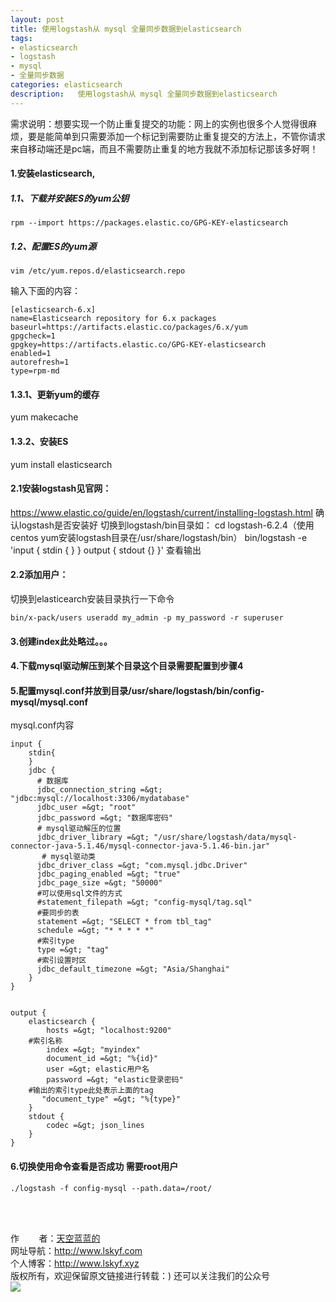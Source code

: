```yaml
---
layout: post
title: 使用logstash从 mysql 全量同步数据到elasticsearch
tags:
- elasticsearch 
- logstash
- mysql
- 全量同步数据
categories: elasticsearch 
description:   使用logstash从 mysql 全量同步数据到elasticsearch 
---
```

需求说明：想要实现一个防止重复提交的功能：网上的实例也很多个人觉得很麻烦，要是能简单到只需要添加一个标记到需要防止重复提交的方法上，不管你请求来自移动端还是pc端，而且不需要防止重复的地方我就不添加标记那该多好啊！ 
<!-- more -->

#### 1.安装elasticsearch,
##### 1.1、下载并安装ES的yum公钥 #####
 ```
rpm --import https://packages.elastic.co/GPG-KEY-elasticsearch
 ```
##### 1.2、配置ES的yum源 #####
 ```
vim /etc/yum.repos.d/elasticsearch.repo
 ```
 输入下面的内容：
 ```
[elasticsearch-6.x]
name=Elasticsearch repository for 6.x packages
baseurl=https://artifacts.elastic.co/packages/6.x/yum
gpgcheck=1
gpgkey=https://artifacts.elastic.co/GPG-KEY-elasticsearch
enabled=1
autorefresh=1
type=rpm-md
```


#### 1.3.1、更新yum的缓存 #### 
yum makecache
#### 1.3.2、安装ES ####
yum install elasticsearch


#### 2.1安装logstash见官网： ####
https://www.elastic.co/guide/en/logstash/current/installing-logstash.html
确认logstash是否安装好
切换到logstash/bin目录如：
cd logstash-6.2.4（使用centos yum安装logstash目录在/usr/share/logstash/bin）
bin/logstash -e 'input { stdin { } } output { stdout {} }'
查看输出

#### 2.2添加用户： ####

切换到elasticearch安装目录执行一下命令
```
bin/x-pack/users useradd my_admin -p my_password -r superuser
```



#### 3.创建index此处略过。。。 ####


#### 4.下载mysql驱动解压到某个目录这个目录需要配置到步骤4 ####


#### 5.配置mysql.conf并放到目录/usr/share/logstash/bin/config-mysql/mysql.conf ####
mysql.conf内容
```
input {
    stdin{
    }
    jdbc {
      # 数据库
      jdbc_connection_string =&gt; "jdbc:mysql://localhost:3306/mydatabase"
      jdbc_user =&gt; "root"
      jdbc_password =&gt; "数据库密码"
      # mysql驱动解压的位置
      jdbc_driver_library =&gt; "/usr/share/logstash/data/mysql-connector-java-5.1.46/mysql-connector-java-5.1.46-bin.jar"
       # mysql驱动类
      jdbc_driver_class =&gt; "com.mysql.jdbc.Driver"
      jdbc_paging_enabled =&gt; "true"
      jdbc_page_size =&gt; "50000"
      #可以使用sql文件的方式
      #statement_filepath =&gt; "config-mysql/tag.sql"
      #要同步的表
      statement =&gt; "SELECT * from tbl_tag"
      schedule =&gt; "* * * * *"
      #索引type
      type =&gt; "tag"
      #索引设置时区
      jdbc_default_timezone =&gt; "Asia/Shanghai"
    }
}
 
 
output {
    elasticsearch {
        hosts =&gt; "localhost:9200"
	#索引名称
        index =&gt; "myindex"
        document_id =&gt; "%{id}"
        user =&gt; elastic用户名
        password =&gt; "elastic登录密码"
	#输出的索引type此处表示上面的tag
       "document_type" =&gt; "%{type}"
    }
    stdout {
        codec =&gt; json_lines
    }
}
```

#### 6.切换使用命令查看是否成功 需要root用户 ####
```
./logstash -f config-mysql --path.data=/root/
```
<br/>
<br/>

作&nbsp;&nbsp;&nbsp;&nbsp;&nbsp;&nbsp;&nbsp;&nbsp;者：<a href="#">天空蓝蓝的</a> <br>
网址导航：<a href="http://www.lskyf.com" target="_blank">http://www.lskyf.com</a> <br>
个人博客：<a href="http://www.lskyf.xyz" target="_blank">http://www.lskyf.xyz</a> <br>
版权所有，欢迎保留原文链接进行转载：) 
还可以关注我们的公众号<br>
<img src="{{ site.assets }}/images/gongzonghao/天空唯美.jpg"/>


